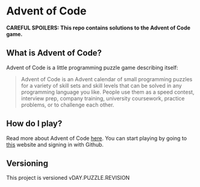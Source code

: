# Advent of Code

**CAREFUL SPOILERS: This repo contains solutions to the Advent of Code game.**

## What is Advent of Code?

Advent of Code is a little programming puzzle game describing itself:
>Advent of Code is an Advent calendar of small programming puzzles for a variety of skill sets and skill levels that can be solved in any programming language you like. People use them as a speed contest, interview prep, company training, university coursework, practice problems, or to challenge each other.

## How do I play?

Read more about Advent of Code [here](http://adventofcode.com/2018/about). You can start playing by going to [this](http://adventofcode.com/2018) website and signing in with Github.

## Versioning

This project is versioned vDAY.PUZZLE.REVISION